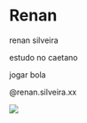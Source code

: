 # Renan
renan silveira

estudo no caetano

jogar bola

@renan.silveira.xx

![](https://media1.tenor.com/m/EW0QrCEmLqoAAAAC/dancinha-dancinhaboladaadriano.gif)
